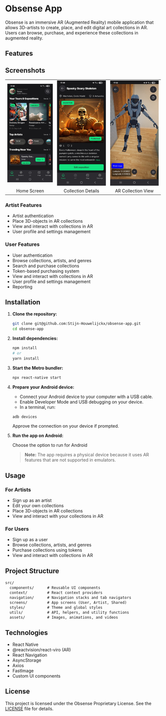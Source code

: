 # Obsense App

Obsense is an immersive AR (Augmented Reality) mobile application that allows 3D-artists to create, place, and edit digital art collections in AR. Users can browse, purchase, and experience these collections in augmented reality.

## Features

## Screenshots

<table>
  <tr>
    <td><img src="assets/images/HomeScreen.jpg" alt="Home Screen" width="250"/></td>
    <td><img src="assets/images/CollectionDetails.jpg" alt="Collection Details" width="250"/></td>
    <td><img src="assets/images/ARView.jpg" alt="AR Collection View" width="250"/></td>
  </tr>
  <tr>
    <td align="center">Home Screen</td>
    <td align="center">Collection Details</td>
    <td align="center">AR Collection View</td>
  </tr>
</table>

### Artist Features

- Artist authentication
- Place 3D-objects in AR collections
- View and interact with collections in AR
- User profile and settings management

### User Features

- User authentication
- Browse collections, artists, and genres
- Search and purchase collections
- Token-based purchasing system
- View and interact with collections in AR
- User profile and settings management
- Reporting

## Installation

1. **Clone the repository:**

   ```bash
   git clone git@github.com:Stijn-Houwelijckx/obsense-app.git
   cd obsense-app
   ```

2. **Install dependencies:**

   ```bash
   npm install
   # or
   yarn install
   ```

3. **Start the Metro bundler:**

   ```bash
   npx react-native start
   ```

4. **Prepare your Android device:**

   - Connect your Android device to your computer with a USB cable.
   - Enable Developer Mode and USB debugging on your device.
   - In a terminal, run:

   ```bash
   adb devices
   ```

   Approve the connection on your device if prompted.

5. **Run the app on Android:**

   Choose the option to run for Android

   > **Note:** The app requires a physical device because it uses AR features that are not supported in emulators.

## Usage

### For Artists

- Sign up as an artist
- Edit your own collections
- Place 3D-objects in AR collections
- View and interact with your collections in AR

### For Users

- Sign up as a user
- Browse collections, artists, and genres
- Purchase collections using tokens
- View and interact with collections in AR

## Project Structure

```
src/
  components/      # Reusable UI components
  context/         # React context providers
  navigation/      # Navigation stacks and tab navigators
  screens/         # App screens (User, Artist, Shared)
  styles/          # Theme and global styles
  utils/           # API, helpers, and utility functions
  assets/          # Images, animations, and videos
```

## Technologies

- React Native
- @reactvision/react-viro (AR)
- React Navigation
- AsyncStorage
- Axios
- FastImage
- Custom UI components

## License

This project is licensed under the Obsense Proprietary License. See the [LICENSE](LICENSE) file for details.
